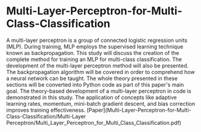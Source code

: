 # Multi-Layer-Perceptron-for-Multi-Class-Classification
A multi-layer perceptron is a group of connected logistic regression units (MLP). During training, MLP employs the supervised learning technique known as backpropagation. This study will discuss the creation of the complete method for training an MLP for multi-class classification. The development of the multi-layer perceptron method will also be presented. The backpropagation algorithm will be covered in order to comprehend how a neural network can be taught. The whole theory presented in these sections will be converted into Python code as part of this paper's main goal. The theory-based development of a multi-layer perceptron in code is demonstrated in this study. The application of concepts like adaptive learning rates, momentum, mini-batch gradient descent, and bias correction improves training effectiveness.
[Paper](Multi-Layer-Perceptron-for-Multi-Class-Classification/Multi-Layer Perceptron/Multi_Layer_Perceptron_for_Multi_Class_Classification.pdf)
